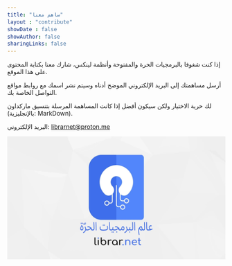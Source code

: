 ```yaml
---
title: "ساهم معنا"
layout : "contribute"
showDate : false
showAuthor: false
sharingLinks: false
---
```


إذا كنت شغوفا بالبرمجيات الحرة والمفتوحة وأنظمة لينكس، شارك معنا بكتابة المحتوى على هذا الموقع.

أرسل مساهمتك إلى البريد الإلكتروني الموضح أدناه وسيتم نشر اسمك مع روابط مواقع التواصل الخاصة بك.

لك حرية الاختيار ولكن سيكون أفضل إذا كانت المساهمة المرسلة بتنسيق ماركداون (بالإنجليزية: MarkDown)‏.

البريد الإلكتروني: librarnet@proton.me

![image](Librar-website.webp)
